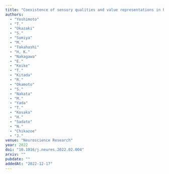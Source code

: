 ```yaml
---
title: "Coexistence of sensory qualities and value representations in human orbitofrontal cortex"
authors:
  - "Yoshimoto"
  - "T."
  - "Okazaki"
  - "S."
  - "Sumiya"
  - "M."
  - "Takahashi"
  - "H, K."
  - "Nakagawa"
  - "E."
  - "Koike"
  - "T."
  - "Kitada"
  - "R."
  - "Okamoto"
  - "S."
  - "Nakata"
  - "M."
  - "Yada"
  - "T."
  - "Kosaka"
  - "H."
  - "Sadato"
  - "N."
  - "Chikazoe"
  - "J."
venue: "Neuroscience Research"
year: 2022
doi: "10.1016/j.neures.2022.02.004"
arxiv: ""
pubdate: ""
addedAt: "2022-12-17"
---
```

